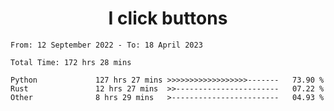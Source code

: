 <h1 align="center">
I click buttons
</h1>

<!--START_SECTION:waka-->

```text
From: 12 September 2022 - To: 18 April 2023

Total Time: 172 hrs 28 mins

Python             127 hrs 27 mins >>>>>>>>>>>>>>>>>>-------   73.90 %
Rust               12 hrs 27 mins  >>-----------------------   07.22 %
Other              8 hrs 29 mins   >------------------------   04.93 %
```

<!--END_SECTION:waka-->
